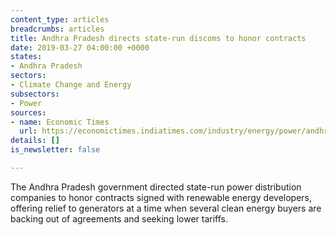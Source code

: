 ```yaml
---
content_type: articles
breadcrumbs: articles
title: Andhra Pradesh directs state-run discoms to honor contracts
date: 2019-03-27 04:00:00 +0000
states:
- Andhra Pradesh
sectors:
- Climate Change and Energy
subsectors:
- Power
sources:
- name: Economic Times
  url: https://economictimes.indiatimes.com/industry/energy/power/andhra-pradesh-asks-power-discoms-not-to-back-out-of-green-power-purchase-agreements/articleshow/68506403.cms
details: []
is_newsletter: false

---
```

The Andhra Pradesh government directed state-run power distribution companies to honor contracts signed with renewable energy developers, offering relief to generators at a time when several clean energy buyers are backing out of agreements and seeking lower tariffs.
